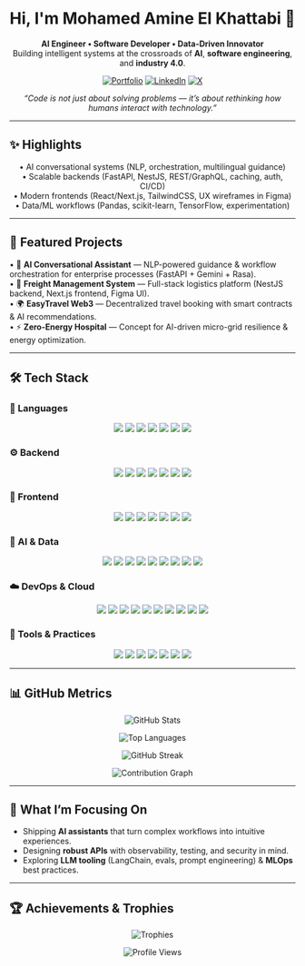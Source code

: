 <!-- HERO -->
<h1 align="center">Hi, I'm <b>Mohamed Amine El Khattabi</b> 👋</h1>
<p align="center">
  <b>AI Engineer • Software Developer • Data-Driven Innovator</b><br/>
  Building intelligent systems at the crossroads of <b>AI</b>, <b>software engineering</b>, and <b>industry 4.0</b>.
</p>

<p align="center">
  <a href="https://medamineelkhattabi.netlify.app/" target="_blank"><img alt="Portfolio" src="https://img.shields.io/badge/Portfolio-000000?style=for-the-badge&logo=vercel&logoColor=white"></a>
  <a href="https://www.linkedin.com/in/mohamed-amine-el-khattabi-b09ab0212/" target="_blank"><img alt="LinkedIn" src="https://img.shields.io/badge/LinkedIn-0A66C2?style=for-the-badge&logo=linkedin&logoColor=white"></a>
  <a href="https://x.com/medamine1337" target="_blank"><img alt="X" src="https://img.shields.io/badge/Twitter-000000?style=for-the-badge&logo=x&logoColor=white"></a>
  <!-- Optional: email -->
  <!-- <a href="mailto:your.email@example.com"><img alt="Email" src="https://img.shields.io/badge/Email-181717?style=for-the-badge&logo=gmail&logoColor=white"></a> -->
</p>

<!-- TAGLINE -->
<p align="center">
  <i>“Code is not just about solving problems — it’s about rethinking how humans interact with technology.”</i>
</p>

---

## ✨ Highlights
<p align="center">
  • AI conversational systems (NLP, orchestration, multilingual guidance)<br/>
  • Scalable backends (FastAPI, NestJS, REST/GraphQL, caching, auth, CI/CD)<br/>
  • Modern frontends (React/Next.js, TailwindCSS, UX wireframes in Figma)<br/>
  • Data/ML workflows (Pandas, scikit-learn, TensorFlow, experimentation)
</p>

---

## 🧩 Featured Projects
<p>
  • 🤖 <b>AI Conversational Assistant</b> — NLP-powered guidance & workflow orchestration for enterprise processes (FastAPI + Gemini + Rasa).<br/>
  • 🚛 <b>Freight Management System</b> — Full-stack logistics platform (NestJS backend, Next.js frontend, Figma UI).<br/>
  • 🌍 <b>EasyTravel Web3</b> — Decentralized travel booking with smart contracts & AI recommendations.<br/>
  • ⚡ <b>Zero-Energy Hospital</b> — Concept for AI-driven micro-grid resilience & energy optimization.
</p>

---

## 🛠 Tech Stack

### 🚀 Languages
<p align="center">
  <img src="https://img.shields.io/badge/Python-3776AB?style=for-the-badge&logo=python&logoColor=white"/>
  <img src="https://img.shields.io/badge/JavaScript-F7DF1E?style=for-the-badge&logo=javascript&logoColor=black"/>
  <img src="https://img.shields.io/badge/TypeScript-3178C6?style=for-the-badge&logo=typescript&logoColor=white"/>
  <img src="https://img.shields.io/badge/Java-ED8B00?style=for-the-badge&logo=openjdk&logoColor=white"/>
  <img src="https://img.shields.io/badge/C-00599C?style=for-the-badge&logo=c&logoColor=white"/>
  <img src="https://img.shields.io/badge/C++-00599C?style=for-the-badge&logo=cplusplus&logoColor=white"/>
  <img src="https://img.shields.io/badge/SQL-4479A1?style=for-the-badge&logo=database&logoColor=white"/>
</p>

### ⚙️ Backend
<p align="center">
  <img src="https://img.shields.io/badge/FastAPI-009688?style=for-the-badge&logo=fastapi&logoColor=white"/>
  <img src="https://img.shields.io/badge/NestJS-E0234E?style=for-the-badge&logo=nestjs&logoColor=white"/>
  <img src="https://img.shields.io/badge/Express.js-000000?style=for-the-badge&logo=express&logoColor=white"/>
  <img src="https://img.shields.io/badge/Node.js-339933?style=for-the-badge&logo=node.js&logoColor=white"/>
  <img src="https://img.shields.io/badge/Django-092E20?style=for-the-badge&logo=django&logoColor=white"/>
  <img src="https://img.shields.io/badge/GraphQL-E434AA?style=for-the-badge&logo=graphql&logoColor=white"/>
  <img src="https://img.shields.io/badge/Swagger-85EA2D?style=for-the-badge&logo=swagger&logoColor=black"/>
</p>

### 🎨 Frontend
<p align="center">
  <img src="https://img.shields.io/badge/React-61DAFB?style=for-the-badge&logo=react&logoColor=black"/>
  <img src="https://img.shields.io/badge/Next.js-000000?style=for-the-badge&logo=next.js&logoColor=white"/>
  <img src="https://img.shields.io/badge/Vite-646CFF?style=for-the-badge&logo=vite&logoColor=white"/>
  <img src="https://img.shields.io/badge/TailwindCSS-38B2AC?style=for-the-badge&logo=tailwind-css&logoColor=white"/>
  <img src="https://img.shields.io/badge/HTML5-E34F26?style=for-the-badge&logo=html5&logoColor=white"/>
  <img src="https://img.shields.io/badge/CSS3-1572B6?style=for-the-badge&logo=css3&logoColor=white"/>
  <img src="https://img.shields.io/badge/shadcn/ui-000000?style=for-the-badge&logo=radix-ui&logoColor=white"/>
</p>

### 🤖 AI & Data
<p align="center">
  <img src="https://img.shields.io/badge/TensorFlow-FF6F00?style=for-the-badge&logo=tensorflow&logoColor=white"/>
  <img src="https://img.shields.io/badge/scikit--learn-F7931E?style=for-the-badge&logo=scikitlearn&logoColor=white"/>
  <img src="https://img.shields.io/badge/Pandas-150458?style=for-the-badge&logo=pandas&logoColor=white"/>
  <img src="https://img.shields.io/badge/NumPy-013243?style=for-the-badge&logo=numpy&logoColor=white"/>
  <img src="https://img.shields.io/badge/LangChain-000000?style=for-the-badge&logo=chainlink&logoColor=white"/>
  <img src="https://img.shields.io/badge/Rasa-5A17EE?style=for-the-badge&logo=rasa&logoColor=white"/>
  <img src="https://img.shields.io/badge/Gemini%20AI-4285F4?style=for-the-badge&logo=google&logoColor=white"/>
  <img src="https://img.shields.io/badge/Matplotlib-11557C?style=for-the-badge&logo=plotly&logoColor=white"/>
  <img src="https://img.shields.io/badge/Jupyter-F37626?style=for-the-badge&logo=jupyter&logoColor=white"/>
</p>

### ☁️ DevOps & Cloud
<p align="center">
  <img src="https://img.shields.io/badge/Docker-2496ED?style=for-the-badge&logo=docker&logoColor=white"/>
  <img src="https://img.shields.io/badge/Kubernetes-326CE5?style=for-the-badge&logo=kubernetes&logoColor=white"/>
  <img src="https://img.shields.io/badge/Nginx-009639?style=for-the-badge&logo=nginx&logoColor=white"/>
  <img src="https://img.shields.io/badge/Redis-DC382D?style=for-the-badge&logo=redis&logoColor=white"/>
  <img src="https://img.shields.io/badge/PostgreSQL-4169E1?style=for-the-badge&logo=postgresql&logoColor=white"/>
  <img src="https://img.shields.io/badge/MySQL-4479A1?style=for-the-badge&logo=mysql&logoColor=white"/>
  <img src="https://img.shields.io/badge/GitHub%20Actions-2088FF?style=for-the-badge&logo=github-actions&logoColor=white"/>
  <img src="https://img.shields.io/badge/CI%2FCD-000000?style=for-the-badge&logo=gitlab&logoColor=white"/>
  <img src="https://img.shields.io/badge/Linux-FCC624?style=for-the-badge&logo=linux&logoColor=black"/>
  <img src="https://img.shields.io/badge/Nginx%20Reverse%20Proxy-009639?style=for-the-badge&logo=nginx&logoColor=white"/>
</p>

### 🧰 Tools & Practices
<p align="center">
  <img src="https://img.shields.io/badge/Figma-F24E1E?style=for-the-badge&logo=figma&logoColor=white"/>
  <img src="https://img.shields.io/badge/Git-F05032?style=for-the-badge&logo=git&logoColor=white"/>
  <img src="https://img.shields.io/badge/VS%20Code-007ACC?style=for-the-badge&logo=visual-studio-code&logoColor=white"/>
  <img src="https://img.shields.io/badge/PlantUML-555?style=for-the-badge&logo=uml&logoColor=white"/>
  <img src="https://img.shields.io/badge/UML-1F425F?style=for-the-badge&logo=uml&logoColor=white"/>
  <img src="https://img.shields.io/badge/Jira-0052CC?style=for-the-badge&logo=jira&logoColor=white"/>
  <img src="https://img.shields.io/badge/Agile/Scrum-1589F0?style=for-the-badge&logo=clockify&logoColor=white"/>
</p>

---

## 📊 GitHub Metrics
<p align="center">
  <img src="https://github-readme-stats.vercel.app/api?username=Medamineelkhattabi&show_icons=true&theme=tokyonight" alt="GitHub Stats"/>
</p>
<p align="center">
  <img src="https://github-readme-stats.vercel.app/api/top-langs/?username=Medamineelkhattabi&layout=compact&theme=tokyonight" alt="Top Languages"/>
</p>
<p align="center">
  <img src="https://github-readme-streak-stats.herokuapp.com?user=Medamineelkhattabi&theme=tokyonight&hide_border=true" alt="GitHub Streak"/>
</p>
<p align="center">
  <img src="https://github-readme-activity-graph.vercel.app/graph?username=Medamineelkhattabi&theme=tokyo-night&hide_border=true" alt="Contribution Graph"/>
</p>


---

## 🎯 What I’m Focusing On
- Shipping **AI assistants** that turn complex workflows into intuitive experiences.  
- Designing **robust APIs** with observability, testing, and security in mind.  
- Exploring **LLM tooling** (LangChain, evals, prompt engineering) & **MLOps** best practices.

---

## 🏆 Achievements & Trophies
<p align="center">
  <img src="https://github-profile-trophy.vercel.app/?username=Medamineelkhattabi&theme=darkhub&no-frame=true&margin-w=15" alt="Trophies"/>
</p>
<p align="center">
  <img src="https://komarev.com/ghpvc/?username=Medamineelkhattabi&style=for-the-badge" alt="Profile Views"/>
</p>
